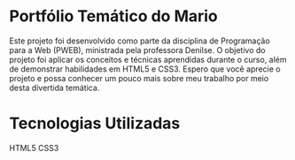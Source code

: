 # Portfólio Temático do Mario
Este projeto foi desenvolvido como parte da disciplina de Programação para a Web (PWEB), ministrada pela professora Denilse. O objetivo do projeto foi aplicar os conceitos e técnicas aprendidas durante o curso, além de demonstrar habilidades em HTML5 e CSS3. 
Espero que você aprecie o projeto e possa conhecer um pouco mais sobre meu trabalho por meio desta divertida temática.

# Tecnologias Utilizadas
HTML5
CSS3
